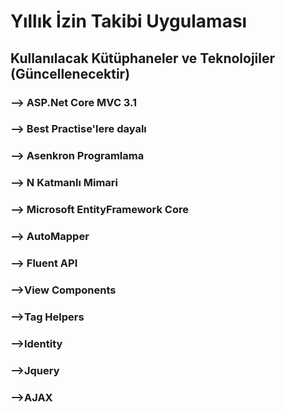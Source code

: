 # Yıllık İzin Takibi Uygulaması


## Kullanılacak Kütüphaneler ve Teknolojiler (Güncellenecektir)


### --> ASP.Net Core MVC 3.1
### --> Best Practise'lere dayalı
### --> Asenkron Programlama
### --> N Katmanlı Mimari
### --> Microsoft EntityFramework Core
### --> AutoMapper
### --> Fluent API
### -->View Components
### -->Tag Helpers
### -->Identity
### -->Jquery
### -->AJAX


